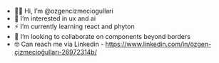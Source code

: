 - ✌🏻 Hi, I’m @ozgencizmeciogullari
- 💎 I’m interested in ux and ai
- ⚡️ I’m currently learning react and phyton
- 🚀 I’m looking to collaborate on components beyond borders
- 🤓 Can reach me via Linkedin - https://www.linkedin.com/in/özgen-çizmecioğulları-26972314b/

<!---
ozgencizmeciogullari/ozgencizmeciogullari is a ✨ special ✨ repository because its `README.md` (this file) appears on your GitHub profile.
You can click the Preview link to take a look at your changes.
--->
